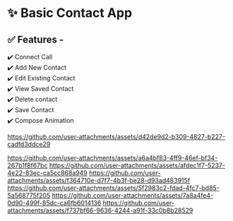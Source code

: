 # ✨ Basic Contact App

## ✅ Features -

✔️ Connect Call  
✔️ Add New Contact  
✔️ Edit Existing Contact  
✔️ View Saved Contact  
✔️ Delete contact  
✔️ Save Contact  
✔️ Compose Animation  


https://github.com/user-attachments/assets/d42de9d2-b309-4827-b227-cadfd3ddce29                  











https://github.com/user-attachments/assets/a6a4bf83-4ff9-46ef-bf34-267b1f8f67bc
https://github.com/user-attachments/assets/afdec1f7-5237-4e22-83ec-ca5cc868a949
https://github.com/user-attachments/assets/f364710e-d7f7-4b3f-be28-d93ad483915f
https://github.com/user-attachments/assets/5f2983c2-fdad-4fc7-bd85-5a568775f205
https://github.com/user-attachments/assets/7a8a4fe4-0d90-499f-85dc-ca6fb6014136
https://github.com/user-attachments/assets/f737bf66-9636-4244-a91f-33c0b8b28529
